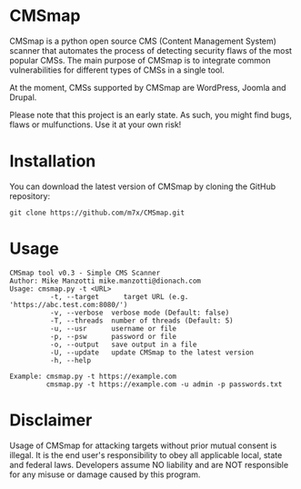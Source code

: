 CMSmap
======

CMSmap is a python open source CMS (Content Management System) scanner that automates the process 
of detecting security flaws of the most popular CMSs. The main purpose of CMSmap is to integrate common vulnerabilities 
for different types of CMSs in a single tool. 

At the moment, CMSs supported by CMSmap are WordPress, Joomla and Drupal.

Please note that this project is an early state. As such, you might find bugs, flaws or mulfunctions.
Use it at your own risk!


Installation
=====
You can download the latest version of CMSmap by cloning the GitHub repository:

	git clone https://github.com/m7x/CMSmap.git


Usage
=====
	CMSmap tool v0.3 - Simple CMS Scanner
	Author: Mike Manzotti mike.manzotti@dionach.com
	Usage: cmsmap.py -t <URL>
	          -t, --target      target URL (e.g. 'https://abc.test.com:8080/')
	          -v, --verbose  verbose mode (Default: false)
	          -T, --threads  number of threads (Default: 5)
	          -u, --usr      username or file 
	          -p, --psw      password or file
	          -o, --output   save output in a file
	          -U, --update   update CMSmap to the latest version
	          -h, --help 
	          
	Example: cmsmap.py -t https://example.com
	         cmsmap.py -t https://example.com -u admin -p passwords.txt


Disclaimer
=====
Usage of CMSmap for attacking targets without prior mutual consent is illegal. 
It is the end user's responsibility to obey all applicable local, state and federal laws. 
Developers assume NO liability and are NOT responsible for any misuse or damage caused by this program.